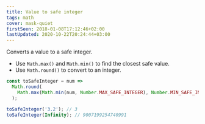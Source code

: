 ```yaml
---
title: Value to safe integer
tags: math
cover: mask-quiet
firstSeen: 2018-01-08T17:12:46+02:00
lastUpdated: 2020-10-22T20:24:44+03:00
---
```


Converts a value to a safe integer.

- Use `Math.max()` and `Math.min()` to find the closest safe value.
- Use `Math.round()` to convert to an integer.

```js
const toSafeInteger = num =>
  Math.round(
    Math.max(Math.min(num, Number.MAX_SAFE_INTEGER), Number.MIN_SAFE_INTEGER)
  );
```

```js
toSafeInteger('3.2'); // 3
toSafeInteger(Infinity); // 9007199254740991
```
